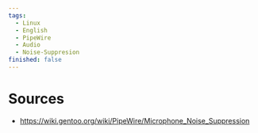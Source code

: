 ```yaml
---
tags:
  - Linux
  - English
  - PipeWire
  - Audio
  - Noise-Suppresion
finished: false
---
```


# Sources
- https://wiki.gentoo.org/wiki/PipeWire/Microphone_Noise_Suppression